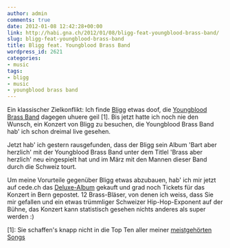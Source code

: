 ```yaml
---
author: admin
comments: true
date: 2012-01-08 12:42:28+00:00
link: http://habi.gna.ch/2012/01/08/bligg-feat-youngblood-brass-band/
slug: bligg-feat-youngblood-brass-band
title: Bligg feat. Youngblood Brass Band
wordpress_id: 2621
categories:
- music
tags:
- bligg
- music
- youngblood brass band
---
```


Ein klassischer Zielkonflikt: Ich finde [Bligg](http://bligg.ch) etwas doof, die [Youngblood Brass Band](http://www.youngbloodbrassband.com/) dagegen uhuere geil [1]. Bis jetzt hatte ich noch nie den Wunsch, ein Konzert von Bligg zu besuchen, die Youngblood Brass Band hab' ich schon dreimal live gesehen.




Jetzt hab' ich gestern rausgefunden, dass der Bligg sein Album 'Bart aber herzlich' mit der Youngblood Brass Band unter dem Titlel 'Brass aber herzlich' neu eingespielt hat und im März mit den Mannen dieser Band durch die Schweiz tourt.




Um meine Vorurteile gegenüber Bligg etwas abzubauen, hab' ich mir jetzt auf cede.ch das [Deluxe-Album](http://www.cede.ch/en/music-cd/frames/frameset.cfm?aobj=917458) gekauft und grad noch Tickets für das Konzert in Bern gepostet. 12 Brass-Bläser, von denen ich weiss, dass Sie mir gefallen und ein etwas trümmliger Schweizer Hip-Hop-Exponent auf der Bühne, das Konzert kann statistisch gesehen nichts anderes als super werden :)




[1]: Sie schaffen's knapp nicht in die Top Ten aller meiner [meistgehörten Songs](http://www.last.fm/user/habi)
